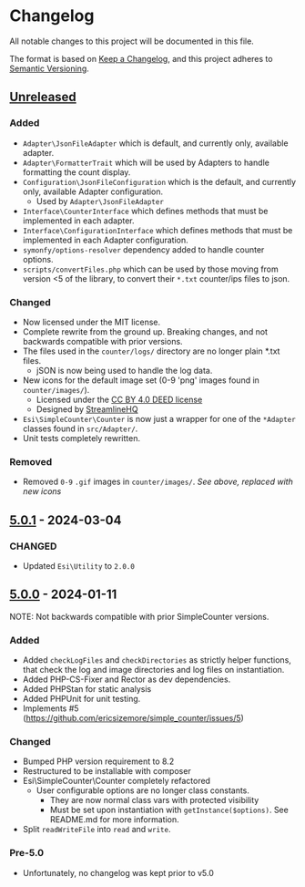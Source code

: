 # Changelog

All notable changes to this project will be documented in this file.

The format is based on [Keep a Changelog](https://keepachangelog.com/en/1.1.0/),
and this project adheres to [Semantic Versioning](https://semver.org/spec/v2.0.0.html).

## [Unreleased]

### Added

  * `Adapter\JsonFileAdapter` which is default, and currently only, available adapter.
  * `Adapter\FormatterTrait` which will be used by Adapters to handle formatting the count display.
  * `Configuration\JsonFileConfiguration` which is the default, and currently only, available Adapter configuration.
    * Used by `Adapter\JsonFileAdapter`
  * `Interface\CounterInterface` which defines methods that must be implemented in each adapter.
  * `Interface\ConfigurationInterface` which defines methods that must be implemented in each Adapter configuration.
  * `symonfy/options-resolver` dependency added to handle counter options.
  * `scripts/convertFiles.php` which can be used by those moving from version <5 of the library, to convert their `*.txt` counter/ips files to json.

### Changed

  * Now licensed under the MIT license.
  * Complete rewrite from the ground up. Breaking changes, and not backwards compatible with prior versions.
  * The files used in the `counter/logs/` directory are no longer plain *.txt files.
    * jSON is now being used to handle the log data.
  * New icons for the default image set (0-9 'png' images found in `counter/images/`).
    * Licensed under the [CC BY 4.0 DEED license](https://creativecommons.org/licenses/by/4.0/)
    * Designed by [StreamlineHQ](https://www.streamlinehq.com/freebies/typeface)
  * `Esi\SimpleCounter\Counter` is now just a wrapper for one of the `*Adapter` classes found in `src/Adapter/`.
  * Unit tests completely rewritten.

### Removed

  * Removed `0-9` `.gif` images in `counter/images/`. *See above, replaced with new icons*


## [5.0.1] - 2024-03-04

### CHANGED

  * Updated `Esi\Utility` to `2.0.0`


## [5.0.0] - 2024-01-11

NOTE: Not backwards compatible with prior SimpleCounter versions.

### Added

  * Added `checkLogFiles` and `checkDirectories` as strictly helper functions, that check the log and image directories and log files on instantiation.
  * Added PHP-CS-Fixer and Rector as dev dependencies.
  * Added PHPStan for static analysis
  * Added PHPUnit for unit testing.
  * Implements #5 (https://github.com/ericsizemore/simple_counter/issues/5)

### Changed

  * Bumped PHP version requirement to 8.2
  * Restructured to be installable with composer
  * Esi\SimpleCounter\Counter completely refactored
    * User configurable options are no longer class constants.
      * They are now normal class vars with protected visibility
      * Must be set upon instantiation with `getInstance($options)`. See README.md for more information.
  * Split `readWriteFile` into `read` and `write`.


### Pre-5.0

  * Unfortunately, no changelog was kept prior to v5.0


[unreleased]: https://github.com/ericsizemore/simple_counter/compare/5.0.x...6.x-dev
[5.0.1]: https://github.com/ericsizemore/simple_counter/compare/v5.0.0...v5.0.1
[5.0.0]: https://github.com/ericsizemore/simple_counter/compare/4.0.x...v5.0.0